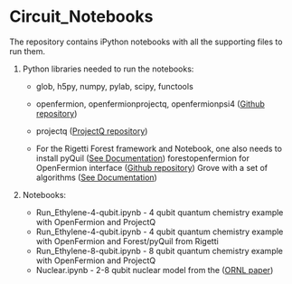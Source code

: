 # Circuit_Notebooks

The repository contains iPython notebooks with all the supporting files to run them.

1. Python libraries needed to run the notebooks:
   * glob, h5py, numpy, pylab, scipy, functools
   * openfermion, openfermionprojectq, openfermionpsi4 ([Github repository](https://github.com/quantumlib/OpenFermion))
   * projectq ([ProjectQ repository](https://projectq.ch))
   
   * For the Rigetti Forest framework and Notebook, one also needs to install
     pyQuil ([See Documentation](http://pyquil.readthedocs.io/en/latest/start.html))
     forestopenfermion for OpenFermion interface ([Github repository](https://github.com/rigetticomputing/forestopenfermion))
     Grove with a set of algorithms ([See Documentation](http://grove-docs.readthedocs.io/en/latest/index.html))
     
2. Notebooks:
   * Run_Ethylene-4-qubit.ipynb - 4 qubit quantum chemistry example with OpenFermion and ProjectQ
   * Run_Ethylene-4-qubit.ipynb - 4 qubit quantum chemistry example with OpenFermion and Forest/pyQuil from Rigetti
   * Run_Ethylene-8-qubit.ipynb - 8 qubit quantum chemistry example with OpenFermion and ProjectQ
   * Nuclear.ipynb - 2-8 qubit nuclear model from the ([ORNL paper](https://arxiv.org/pdf/1801.03897v1.pdf))
   

